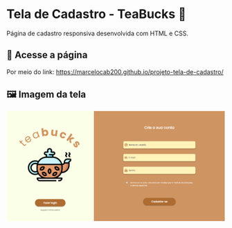 # Tela de Cadastro - TeaBucks :tea:
Página de cadastro responsiva desenvolvida com HTML e CSS.


## :link: Acesse a página
Por meio do link: https://marcelocab200.github.io/projeto-tela-de-cadastro/

## :framed_picture: Imagem da tela

![IMG1](assets/images/sign-up-screen.png)